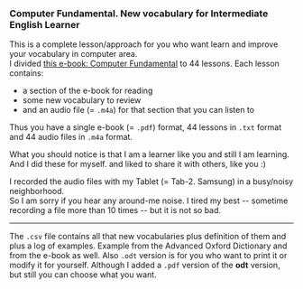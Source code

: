 
### Computer Fundamental. New vocabulary for Intermediate English Learner

This is a complete lesson/approach for you who want learn and improve your vocabulary in computer area.  
I divided [this e-book: Computer Fundamental](https://www.tutorialspoint.com/computer_fundamentals/) to 44 lessons.
Each lesson contains:
- a section of the e-book for reading  
- some new vocabulary to review
- and an audio file (= `.m4a`) for that section that you can listen to

Thus you have a single e-book (= `.pdf`) format, 44 lessons in `.txt` format and 44 audio files in `.m4a` format.

What you should notice is that I am a learner like you and still I am learning.
And I did these for myself. and liked to share it with others, like you :)

I recorded the audio files with my Tablet (= Tab-2. Samsung) in a busy/noisy neighborhood.  
So I am sorry if you hear any around-me noise. I tired my best -- sometime recording a file
more than 10 times -- but it is not so bad.

---

The `.csv` file contains all that new vocabularies plus definition of them and plus a log of examples.
Example from the Advanced Oxford Dictionary and from the e-book as well.
Also `.odt` version is for you who want to print it or modify it for yourself.
Although I added a `.pdf` version of the **odt** version, but still you can choose what you want.  
